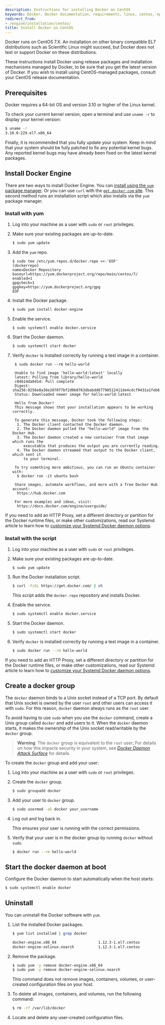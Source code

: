 ```yaml
---
description: Instructions for installing Docker on CentOS
keywords: Docker, Docker documentation, requirements, linux, centos, epel, docker.io,  docker-io
redirect_from:
- /engine/installation/centos/
title: Install Docker on CentOS
---
```


Docker runs on CentOS 7.X. An installation on other binary compatible EL7
distributions such as Scientific Linux might succeed, but Docker does not test
or support Docker on these distributions.

These instructions install Docker using release packages and installation
mechanisms managed by Docker, to be sure that you get the latest version
of Docker. If you wish to install using CentOS-managed packages, consult
your CentOS release documentation.

## Prerequisites

Docker requires a 64-bit OS and version 3.10 or higher of the Linux kernel.

To check your current kernel version, open a terminal and use `uname -r` to
display your kernel version:

```bash
$ uname -r
3.10.0-229.el7.x86_64
```

Finally, it is recommended that you fully update your system. Keep in mind
that your system should be fully patched to fix any potential kernel bugs.
Any reported kernel bugs may have already been fixed on the latest kernel
packages.

## Install Docker Engine

There are two ways to install Docker Engine.  You can [install using the `yum`
package manager](#install-with-yum). Or you can use `curl` with the [`get.docker.com`
site](#install-with-the-script). This second method runs an installation script
which also installs via the `yum` package manager.

### Install with yum

1. Log into your machine as a user with `sudo` or `root` privileges.

2. Make sure your existing packages are up-to-date.

    ```bash
    $ sudo yum update
    ```

3. Add the `yum` repo.

    ```none
    $ sudo tee /etc/yum.repos.d/docker.repo <<-'EOF'
    [dockerrepo]
    name=Docker Repository
    baseurl=https://yum.dockerproject.org/repo/main/centos/7/
    enabled=1
    gpgcheck=1
    gpgkey=https://yum.dockerproject.org/gpg
    EOF
    ```

4. Install the Docker package.

    ```bash
    $ sudo yum install docker-engine
    ```

5. Enable the service.

    ```bash
    $ sudo systemctl enable docker.service
    ```

6. Start the Docker daemon.

    ```bash
    $ sudo systemctl start docker
    ```

7. Verify `docker` is installed correctly by running a test image in a container.

        $ sudo docker run --rm hello-world

        Unable to find image 'hello-world:latest' locally
        latest: Pulling from library/hello-world
        c04b14da8d14: Pull complete
        Digest: sha256:0256e8a36e2070f7bf2d0b0763dbabdd67798512411de4cdcf9431a1feb60fd9
        Status: Downloaded newer image for hello-world:latest

        Hello from Docker!
        This message shows that your installation appears to be working correctly.

        To generate this message, Docker took the following steps:
         1. The Docker client contacted the Docker daemon.
         2. The Docker daemon pulled the "hello-world" image from the Docker Hub.
         3. The Docker daemon created a new container from that image which runs the
            executable that produces the output you are currently reading.
         4. The Docker daemon streamed that output to the Docker client, which sent it
            to your terminal.

        To try something more ambitious, you can run an Ubuntu container with:
         $ docker run -it ubuntu bash

        Share images, automate workflows, and more with a free Docker Hub account:
         https://hub.docker.com

        For more examples and ideas, visit:
         https://docs.docker.com/engine/userguide/

If you need to add an HTTP Proxy, set a different directory or partition for the
Docker runtime files, or make other customizations, read our Systemd article to
learn how to [customize your Systemd Docker daemon options](../../admin/systemd.md).

### Install with the script

1. Log into your machine as a user with `sudo` or `root` privileges.

2. Make sure your existing packages are up-to-date.

    ```bash
    $ sudo yum update
    ```

3. Run the Docker installation script.

    ```bash
    $ curl -fsSL https://get.docker.com/ | sh
    ```

    This script adds the `docker.repo` repository and installs Docker.

4. Enable the service.

    ```bash
    $ sudo systemctl enable docker.service
    ```

5. Start the Docker daemon.

    ```bash
    $ sudo systemctl start docker
    ```

6. Verify `docker` is installed correctly by running a test image in a container.

    ```bash
    $ sudo docker run --rm hello-world
    ```

If you need to add an HTTP Proxy, set a different directory or partition for the
Docker runtime files, or make other customizations, read our Systemd article to
learn how to [customize your Systemd Docker daemon options](../../admin/systemd.md).

## Create a docker group

The `docker` daemon binds to a Unix socket instead of a TCP port. By default
that Unix socket is owned by the user `root` and other users can access it with
`sudo`. For this reason, `docker` daemon always runs as the `root` user.

To avoid having to use `sudo` when you use the `docker` command, create a Unix
group called `docker` and add users to it. When the `docker` daemon starts, it
makes the ownership of the Unix socket read/writable by the `docker` group.

>**Warning**: The `docker` group is equivalent to the `root` user; For details
>on how this impacts security in your system, see [*Docker Daemon Attack
>Surface*](../../security/security.md#docker-daemon-attack-surface) for details.

To create the `docker` group and add your user:

1. Log into your machine as a user with `sudo` or `root` privileges.

2. Create the `docker` group.

    ```bash
    $ sudo groupadd docker
    ```

3. Add your user to `docker` group.

    ```bash
    $ sudo usermod -aG docker your_username
    ```

4. Log out and log back in.

    This ensures your user is running with the correct permissions.

5. Verify that your user is in the docker group by running `docker` without `sudo`.

    ```bash
    $ docker run --rm hello-world
    ```

## Start the docker daemon at boot

Configure the Docker daemon to start automatically when the host starts:

```bash
$ sudo systemctl enable docker
```

## Uninstall

You can uninstall the Docker software with `yum`.

1. List the installed Docker packages.

    ```bash
    $ yum list installed | grep docker

    docker-engine.x86_64                   1.12.3-1.el7.centos             @dockerrepo
    docker-engine-selinux.noarch           1.12.3-1.el7.centos             @dockerrepo
    ```

2. Remove the package.

    ```bash
    $ sudo yum -y remove docker-engine.x86_64
    $ sudo yum -y remove docker-engine-selinux.noarch
    ```

	This command does not remove images, containers, volumes, or user-created
	configuration files on your host.

3. To delete all images, containers, and volumes, run the following command:

    ```bash
    $ rm -rf /var/lib/docker
    ```

4. Locate and delete any user-created configuration files.
